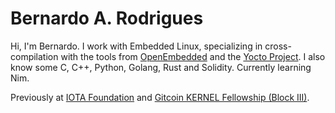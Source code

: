 # Bernardo A. Rodrigues

Hi, I'm Bernardo. I work with Embedded Linux, specializing in cross-compilation with the tools from [OpenEmbedded](http://www.openembedded.org/) and the [Yocto Project](https://www.yoctoproject.org/).
I also know some C, C++, Python, Golang, Rust and Solidity. Currently learning Nim.

Previously at [IOTA Foundation](https://iota.org) and [Gitcoin KERNEL Fellowship (Block III)](https://kernel.community/en/).
